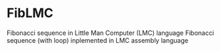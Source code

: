# FibLMC
Fibonacci sequence in Little Man Computer (LMC) language
Fibonacci sequence (with loop) inplemented in LMC assembly language
